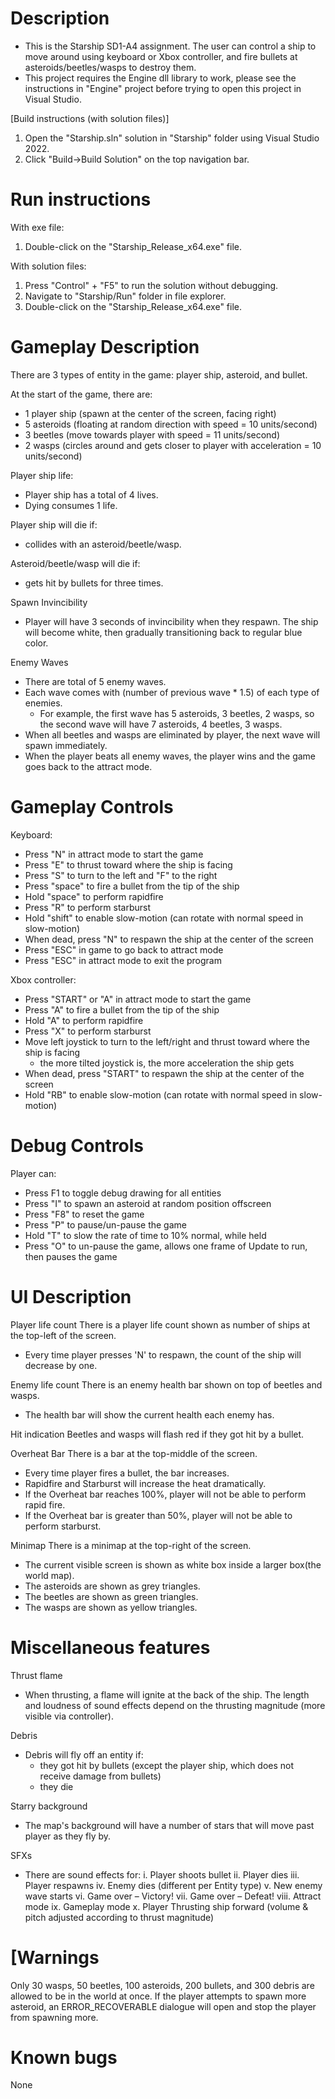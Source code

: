 # Description
- This is the Starship SD1-A4 assignment. The user can control a ship to move around using keyboard or Xbox controller, and fire bullets at asteroids/beetles/wasps to destroy them.
- This project requires the Engine dll library to work, please see the instructions in "Engine" project before trying to open this project in Visual Studio.


[Build instructions (with solution files)]
1. Open the "Starship.sln" solution in "Starship" folder using Visual Studio 2022.
2. Click "Build->Build Solution" on the top navigation bar.


# Run instructions
With exe file:
1. Double-click on the "Starship_Release_x64.exe" file.

With solution files:
1. Press "Control" + "F5" to run the solution without debugging.
3. Navigate to "Starship/Run" folder in file explorer.
4. Double-click on the "Starship_Release_x64.exe" file.


# Gameplay Description
There are 3 types of entity in the game: player ship, asteroid, and bullet.

At the start of the game, there are:
- 1 player ship (spawn at the center of the screen, facing right)
- 5 asteroids (floating at random direction with speed = 10 units/second)
- 3 beetles (move towards player with speed = 11 units/second)
- 2 wasps (circles around and gets closer to player with acceleration = 10 units/second)

Player ship life:
- Player ship has a total of 4 lives.
- Dying consumes 1 life.

Player ship will die if:
- collides with an asteroid/beetle/wasp.

Asteroid/beetle/wasp will die if:
- gets hit by bullets for three times.

Spawn Invincibility
- Player will have 3 seconds of invincibility when they respawn. The ship will become white, then gradually transitioning back to regular blue color.

Enemy Waves
- There are total of 5 enemy waves.
- Each wave comes with (number of previous wave * 1.5) of each type of enemies.
	- For example, the first wave has 5 asteroids, 3 beetles, 2 wasps, so the second wave will have 7 asteroids, 4 beetles, 3 wasps.
- When all beetles and wasps are eliminated by player, the next wave will spawn immediately.
- When the player beats all enemy waves, the player wins and the game goes back to the attract mode.


# Gameplay Controls
Keyboard:
- Press "N" in attract mode to start the game
- Press "E" to thrust toward where the ship is facing
- Press "S" to turn to the left and "F" to the right
- Press "space" to fire a bullet from the tip of the ship
- Hold "space" to perform rapidfire
- Press "R" to perform starburst
- Hold "shift" to enable slow-motion (can rotate with normal speed in slow-motion)
- When dead, press "N" to respawn the ship at the center of the screen
- Press "ESC" in game to go back to attract mode
- Press "ESC" in attract mode to exit the program

Xbox controller:
- Press "START" or "A" in attract mode to start the game
- Press "A" to fire a bullet from the tip of the ship
- Hold "A" to perform rapidfire
- Press "X" to perform starburst
- Move left joystick to turn to the left/right and thrust toward where the ship is facing
	- the more tilted joystick is, the more acceleration the ship gets
- When dead, press "START" to respawn the ship at the center of the screen
- Hold "RB" to enable slow-motion (can rotate with normal speed in slow-motion)

# Debug Controls
Player can:
- Press F1 to toggle debug drawing for all entities
- Press "I" to spawn an asteroid at random position offscreen
- Press "F8" to reset the game
- Press "P" to pause/un-pause the game
- Hold "T" to slow the rate of time to 10% normal, while held
- Press "O" to un-pause the game, allows one frame of Update to run, then pauses the game

# UI Description

Player life count
There is a player life count shown as number of ships at the top-left of the screen.
- Every time player presses 'N' to respawn, the count of the ship will decrease by one.

Enemy life count
There is an enemy health bar shown on top of beetles and wasps.
- The health bar will show the current health each enemy has.

Hit indication
Beetles and wasps will flash red if they got hit by a bullet.

Overheat Bar
There is a bar at the top-middle of the screen.
- Every time player fires a bullet, the bar increases.
- Rapidfire and Starburst will increase the heat dramatically.
- If the Overheat bar reaches 100%, player will not be able to perform rapid fire.
- If the Overheat bar is greater than 50%, player will not be able to perform starburst.

Minimap
There is a minimap at the top-right of the screen.
- The current visible screen is shown as white box inside a larger box(the world map).
- The asteroids are shown as grey triangles.
- The beetles are shown as green triangles.
- The wasps are shown as yellow triangles.


# Miscellaneous features

Thrust flame
- When thrusting, a flame will ignite at the back of the ship. The length and loudness of sound effects depend on the thrusting magnitude (more visible via controller).


Debris
- Debris will fly off an entity if:
	- they got hit by bullets (except the player ship, which does not receive damage from bullets)
	- they die

Starry background
- The map's background will have a number of stars that will move past player as they fly by.


SFXs
- There are sound effects for:
	i.	Player shoots bullet
	ii.	Player dies
	iii.	Player respawns
	iv.	Enemy dies (different per Entity type)
	v.	New enemy wave starts
	vi.	Game over – Victory!
	vii.	Game over – Defeat!
	viii.	Attract mode
	ix.	Gameplay mode
	x.	Player Thrusting ship forward (volume & pitch adjusted according to thrust magnitude)




# [Warnings
Only 30 wasps, 50 beetles, 100 asteroids, 200 bullets, and 300 debris are allowed to be in the world at once. If the player attempts to spawn more asteroid, an ERROR_RECOVERABLE dialogue will open and stop the player from spawning more.


# Known bugs
None

